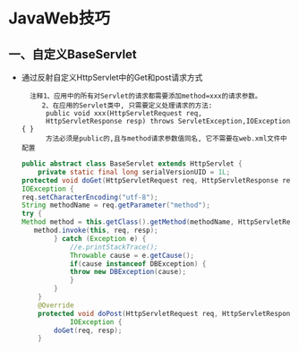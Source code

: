 # JavaWeb技巧
## 一、自定义BaseServlet
* 通过反射自定义HttpServlet中的Get和post请求方式 <br>

		注释1、应用中的所有对Servlet的请求都需要添加method=xxx的请求参数。
		   2、在应用的Servlet类中, 只需要定义处理请求的方法:
			public void xxx(HttpServletRequest req, 
			HttpServletResponse resp) throws ServletException,IOException { } 
		 	方法必须是public的,且与method请求参数值同名, 它不需要在web.xml文件中配置


	```java
	public abstract class BaseServlet extends HttpServlet {
		private static final long serialVersionUID = 1L;
	protected void doGet(HttpServletRequest req, HttpServletResponse resp) throws ServletException,
	IOException {
	req.setCharacterEncoding("utf-8");			
	String methodName = req.getParameter("method");
	try {
	Method method = this.getClass().getMethod(methodName, HttpServletRequest.class,HttpServletResponse.class);
	   method.invoke(this, req, resp);
			} catch (Exception e) {
				//e.printStackTrace();
				Throwable cause = e.getCause();
				if(cause instanceof DBException) {
				throw new DBException(cause);
				}
			}
		}
		@Override
		protected void doPost(HttpServletRequest req, HttpServletResponse resp) throws ServletException,
				IOException {
			doGet(req, resp);
		}
	```
			




   
        